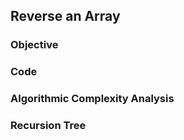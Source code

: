 ## Reverse an Array

### Objective

### Code

### Algorithmic Complexity Analysis

### Recursion Tree
